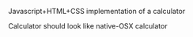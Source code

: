 Javascript+HTML+CSS implementation of a calculator

Calculator should look like native-OSX calculator
